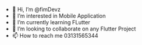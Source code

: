 - 👋 Hi, I’m @fimDevz
- 👀 I’m interested in Mobile Application
- 🌱 I’m currently learning FLutter
- 💞️ I’m looking to collaborate on any Flutter Project
- 📫 How to reach me 03131565344

<!---
fimDevz/fimDevz is a ✨ special ✨ repository because its `README.md` (this file) appears on your GitHub profile.
You can click the Preview link to take a look at your changes.
--->

